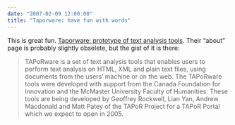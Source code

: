 ```yaml
---
date: "2007-02-09 12:00:00"
title: "Taporware: have fun with words"
---
```




This is great fun. [Taporware: prototype of text analysis tools](http://taporware.mcmaster.ca/). Their &ldquo;about&rdquo; page is probably slightly obselete, but the gist of it is there:

> TAPoRware is a set of text analysis tools that enables users to perform text analysis on HTML, XML and plain text files, using documents from the users&rsquo; machine or on the web. The TAPoRware tools were developed with support from the Canada Foundation for Innovation and the McMaster University Faculty of Humanities. These tools are being developed by Geoffrey Rockwell, Lian Yan, Andrew Macdonald and Matt Patey of the TAPoR Project for a TAPoR Portal which we expect to open in 2005.


